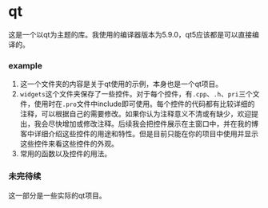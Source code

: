 # qt
这是一个以qt为主题的库。我使用的编译器版本为5.9.0，qt5应该都是可以直接编译的。

### example
1. 这一个文件夹的内容是关于qt使用的示例，本身也是一个qt项目。<br/>
2. `widgets`这个文件夹保存了一些控件。对于每个控件，有`.cpp`、`.h`、`pri`三个文件，使用时在`.pro`文件中include即可使用。每个控件的代码都有比较详细的注释，可以根据自己的需要修改。如果你认为注释意义不清或有缺少，欢迎提出，我会尽快增加或修改注释。后续我会把控件展示在主窗口中，并在我的博客中详细介绍这些控件的用途和特性。但是目前只能在你的项目中使用并显示这些控件来看这些控件的外观。
3. 常用的函数以及控件的用法。

### 未完待续
这一部分是一些实际的qt项目。